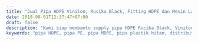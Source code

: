 ```yaml
---
title: "Jual Pipa HDPE Vinilon, Rucika Black, Fitting HDPE dan Mesin Las HDPE"
date: 2018-08-01T12:37:47+07:00
draft: false
description: "Kami siap membantu supply pipa HDPE Rucika Black, Vinilon, Supralon, dll untuk proyek anda. Bisa Kirim via ekspedisi ke seluruh Indonesia."
keywords: "pipa HDPE, pipa PE, pipa MDPE, pipa plastik hitam, distributor pipa hdpe, jual pipa hdpe"
---
```


